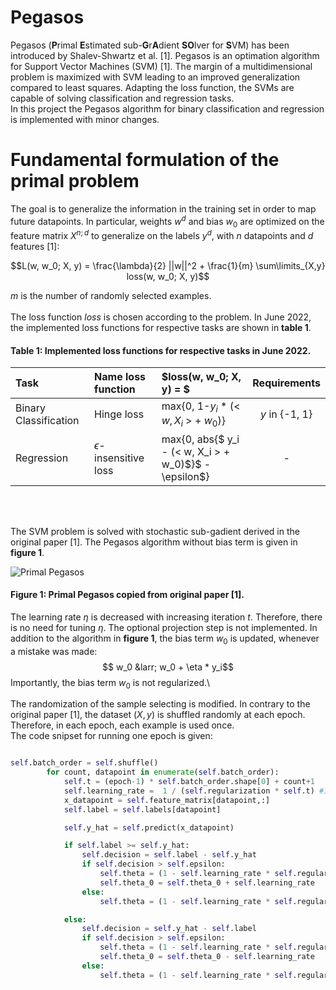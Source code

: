 # Pegasos
Pegasos (**P**rimal **E**stimated sub-**G**r**A**dient **SO**lver for **S**VM) has been introduced by Shalev-Shwartz et al. [1]. Pegasos is an optimation algorithm for Support Vector Machines (SVM) [1]. The margin of a multidimensional problem is maximized with SVM leading to an improved generalization compared to least squares.  Adapting the loss function, the SVMs are capable of solving classification and regression tasks.\
In this project the Pegasos algorithm for binary classification and regression is implemented with minor changes.

# Fundamental formulation of the primal problem

The goal is to generalize the information in the training set in order to map future datapoints. In particular, weights $w^d$ and bias $w_0$ are optimized on the feature matrix $X^{n; d}$ to generalize on the labels $y^d$, with $n$ datapoints and $d$ features [1]:

$$L(w, w_0; X, y) =  \frac{\lambda}{2} ||w||^2 +  \frac{1}{m} \sum\limits_{X,y} loss(w, w_0; X, y)$$

$m$ is the number of randomly selected examples. 
<br>
<br>
The loss function $loss$ is chosen according to the problem. In June 2022, the implemented loss functions for respective tasks are shown in **table 1**.

#### **Table 1**: Implemented loss functions for respective tasks in June 2022.

| Task | Name loss function | $loss(w, w_0; X, y) = $ | Requirements |
|:--------------|:-------------|:----------------|:-------------:|
|Binary Classification       |Hinge loss       | max{0, 1-$y_i$ * (< $w, X_i$ > + $w_0$)}        | $y$ in {-1, 1}       |
|Regression       | $\epsilon$-insensitive loss      | max{0, abs{$ y_i - (< w, X_i > + w_0)$}$  - \epsilon$}  | -   |

<br>
<br>

The SVM problem is solved with stochastic sub-gadient derived in the original paper [1]. The Pegasos algorithm without bias term is given in **figure 1**.

![Primal Pegasos](https://user-images.githubusercontent.com/107933496/175406566-621d0689-f0e4-4318-9eae-fc7c2aeeb7dc.PNG)
#### **Figure 1**: Primal Pegasos copied from original paper [1].

The learning rate $\eta$ is decreased with increasing 
iteration $t$. Therefore, there is no need for tuning 
$\eta$. The optional projection step is not implemented. 
In addition to the algorithm in **figure 1**, the bias term $w_0$ is updated, whenever a mistake was made:
$$ w_0 &larr; w_0 + \eta * y_i$$
Importantly, the bias term $w_0$ is not regularized.\

The randomization of the sample selecting is modified. In contrary to the original paper [1], the dataset ($X,y$) is shuffled randomly at each epoch. Therefore, in each epoch, each example is used once.\
The code snipset for running one epoch is given:

```python

self.batch_order = self.shuffle()
        for count, datapoint in enumerate(self.batch_order):
            self.t = (epoch-1) * self.batch_order.shape[0] + count+1
            self.learning_rate =  1 / (self.regularization * self.t) #1 / np.sqrt(t)
            x_datapoint = self.feature_matrix[datapoint,:]
            self.label = self.labels[datapoint]

            self.y_hat = self.predict(x_datapoint)

            if self.label >= self.y_hat:
                self.decision = self.label - self.y_hat
                if self.decision > self.epsilon:
                    self.theta = (1 - self.learning_rate * self.regularization) *  self.theta + self.learning_rate * x_datapoint 
                    self.theta_0 = self.theta_0 + self.learning_rate 
                else:
                    self.theta = (1 - self.learning_rate * self.regularization) *  self.theta

            else:
                self.decision = self.y_hat - self.label
                if self.decision > self.epsilon:
                    self.theta = (1 - self.learning_rate * self.regularization) *  self.theta - self.learning_rate * x_datapoint 
                    self.theta_0 = self.theta_0 - self.learning_rate 
                else:
                    self.theta = (1 - self.learning_rate * self.regularization) *  self.

```

